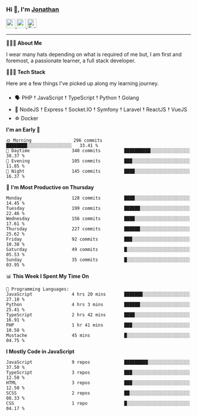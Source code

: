 ### Hi 👋, I'm [Jonathan](https://jonathan-d.ch) 

<p>
  <a href="https://www.linkedin.com/in/jdebetaz">
    <img src="https://img.shields.io/badge/linkedin-%230077B5.svg?&style=for-the-badge&logo=linkedin&logoColor=white" height=25>
  </a>
  <a href="https://www.instagram.com/jdebetaz/">
    <img src="https://img.shields.io/badge/instagram-%23E4405F.svg?&style=for-the-badge&logo=instagram&logoColor=white" height=25>
  </a>
  <a href="https://wakatime.com/@5c95ead1-71ee-4ecc-9a32-6c2b293dd432">
    <img src="https://wakatime.com/badge/user/5c95ead1-71ee-4ecc-9a32-6c2b293dd432.svg?style=for-the-badge" height=25 alt="Total time coded since Aug 23 2019" />
  </a>
</p>

-------

**🙋🏻‍♂️ About Me** 

<p>I wear many hats depending on what is required of me but, I am first and foremost, a passionate learner, a full stack developer.</p>

**👨🏻‍💻 Tech Stack** 

<p>Here are a few things I've picked up along my learning journey.</p>

- 🗣 PHP 𒑰 JavaScript 𒑰 TypeScript 𒑰 Python 𒑰 Golang
- 🎒 NodeJS 𒑰 Express 𒑰 Socket.IO 𒑰 Symfony 𒑰 Laravel 𒑰 ReactJS 𒑰 VueJS
- ♽ Docker

<!--START_SECTION:waka-->
**I'm an Early 🐤** 

```text
🌞 Morning                296 commits         ████████░░░░░░░░░░░░░░░░░   33.41 % 
🌆 Daytime                340 commits         ██████████░░░░░░░░░░░░░░░   38.37 % 
🌃 Evening                105 commits         ███░░░░░░░░░░░░░░░░░░░░░░   11.85 % 
🌙 Night                  145 commits         ████░░░░░░░░░░░░░░░░░░░░░   16.37 % 
```
📅 **I'm Most Productive on Thursday** 

```text
Monday                   128 commits         ████░░░░░░░░░░░░░░░░░░░░░   14.45 % 
Tuesday                  199 commits         ██████░░░░░░░░░░░░░░░░░░░   22.46 % 
Wednesday                156 commits         ████░░░░░░░░░░░░░░░░░░░░░   17.61 % 
Thursday                 227 commits         ██████░░░░░░░░░░░░░░░░░░░   25.62 % 
Friday                   92 commits          ███░░░░░░░░░░░░░░░░░░░░░░   10.38 % 
Saturday                 49 commits          █░░░░░░░░░░░░░░░░░░░░░░░░   05.53 % 
Sunday                   35 commits          █░░░░░░░░░░░░░░░░░░░░░░░░   03.95 % 
```


📊 **This Week I Spent My Time On** 

```text
💬 Programming Languages: 
JavaScript               4 hrs 20 mins       ███████░░░░░░░░░░░░░░░░░░   27.10 % 
Python                   4 hrs 3 mins        ██████░░░░░░░░░░░░░░░░░░░   25.41 % 
TypeScript               2 hrs 42 mins       ████░░░░░░░░░░░░░░░░░░░░░   16.91 % 
PHP                      1 hr 41 mins        ███░░░░░░░░░░░░░░░░░░░░░░   10.58 % 
Mustache                 45 mins             █░░░░░░░░░░░░░░░░░░░░░░░░   04.75 % 
```

**I Mostly Code in JavaScript** 

```text
JavaScript               9 repos             █████████░░░░░░░░░░░░░░░░   37.50 % 
TypeScript               3 repos             ███░░░░░░░░░░░░░░░░░░░░░░   12.50 % 
HTML                     3 repos             ███░░░░░░░░░░░░░░░░░░░░░░   12.50 % 
SCSS                     2 repos             ██░░░░░░░░░░░░░░░░░░░░░░░   08.33 % 
CSS                      1 repo              █░░░░░░░░░░░░░░░░░░░░░░░░   04.17 % 
```




<!--END_SECTION:waka-->
